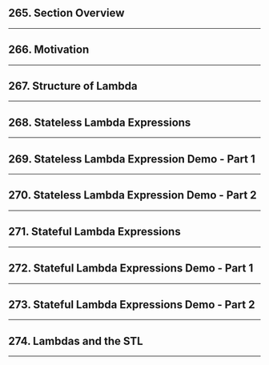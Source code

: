 ## 265. Section Overview

***

## 266. Motivation

***

## 267. Structure of Lambda

***

## 268. Stateless Lambda Expressions

***

## 269. Stateless Lambda Expression Demo - Part 1

***

## 270. Stateless Lambda Expression Demo - Part 2

***

## 271. Stateful Lambda Expressions

***

## 272. Stateful Lambda Expressions Demo - Part 1

***

## 273. Stateful Lambda Expressions Demo - Part 2

***

## 274. Lambdas and the STL

***


